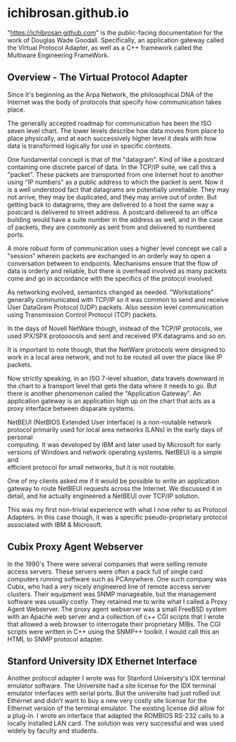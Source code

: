 # ichibrosan.github.io

"https://ichibrosan.github.com" is the public-facing documentation for the 
work of Douglas Wade Goodall. Specifically, an application gateway called 
the Virtual Protocol Adapter, as well as a C++ framework called the 
Multiware Engineering FrameWork.

<h2>
Overview - The Virtual Protocol Adapter
</h2>

<p>Since it's beginning as the Arpa Network, the philosophical DNA of the 
Internet was the body of protocols that specify how communication takes place.
</p>

<p>
The generally accepted roadmap for communication has been the ISO seven 
level chart. The lower levels describe how data moves from place to place 
physically, and at each successively higher level it deals with how data is 
transformed logically for use in specific contexts.

One fundamental concept is that of the "datagram". Kind of like a postcard 
containing one discrete parcel of data. In the TCP/IP suite, we call this a 
"packet". These packets are transported from one Internet host to another 
using "IP numbers" as a public address to which the packet is sent. 
Now it is a well understood fact that datagrams are potentially unreliable. 
They may not arrive, they may be duplicated, and they may arrive out of order.
But getting back to datagrams, they are delivered to a host the same 
way a postcard is delivered to street address. A postcard delivered to an 
office building would have a suite number in the address as well, and in 
the case of packets, they are commonly as sent from and delivered to numbered 
ports.

A more robust form of communication uses a higher level concept we call a 
"session" wherein packets are exchanged in an orderly way to open a 
conversation between to endpoints. Mechanisms ensure that the flow of data 
is orderly and reliable, but there is overhead involved as many packets come 
and go in accordance with the specifics of the protocol involved.

As networking evolved, semantics changed as needed. "Workstations" generally 
communicated with TCP/IP so it was common to send and receive User DataGram 
Protocol (UDP) packets. Also session level communication using Transmission 
Control Protocol (TCP) packets.

In the days of Novell NetWare though, instead of the TCP/IP protocols, we 
used IPX/SPX protooocols and sent and received IPX datagrams and so on.

It is important to note though, that the NetWare protocols were designed to 
work in a local area network, and not to be routed all over the place like 
IP packets.

Now strictly speaking, in an ISO 7-level situation, data travels downward in 
the chart to a transport level that gets the data where it needs to go. But 
there is another phenomenon called the "Application Gateway". An application 
gateway is an application high up on the chart that acts as a proxy 
interface between disparate systems.

NetBEUI (NetBIOS Extended User Interface) is a non-routable network protocol 
primarily used for local area networks (LANs) in the early days of personal  
computing. It was developed by IBM and later used by Microsoft for early  
versions of Windows and network operating systems. NetBEUI is a simple and  
efficient protocol for small networks, but it is not routable.

One of my clients asked me if it would be possible to write an application 
gateway to route NetBEUI requests across the Internet. We discussed it in 
detail, and he actually engineered a NetBEUI over TCP/IP solution.

This was my first non-trivial experience with what I now refer to as Protocol 
Adapters. In this case though, it was a specific pseudo-proprietary protocol 
associated with IBM & Microsoft.
</p>

<h2>Cubix Proxy Agent Webserver</h2>
<p>In the 1990's There were several companies that were selling remote 
access servers. These servers were often a pack full of single card 
computers running software such as PCAnywhere. One such company was Cubix, 
who had a very nicely engineered line of remote access server clusters. 
Their equipment was SNMP manageable, but the management software was usually 
costly. They retained me to write what I called a Proxy Agent Webserver.  
The proxy agent webserver was a small FreeBSD system with an Apache web 
server  and a collection of c++ CGI scripts that I wrote that allowed a web  
browser to interrogate their proprietary MIBs. The CGI scripts were written  
in C++ using the SNMP++ toolkit. I would call this an HTML to SNMP protocol  
adapter.
</p>

<h2>Stanford University IDX Ethernet Interface</h2>
<p>
Another protocol adapter I wrote was for Stanford University's IDX 
terminal emulator software. The Universite had a site license for the 
IDX terminal emulator interfaces with serial ports. But the universite 
had just rolled out Ethernet and didn't want to buy a new very costly site 
license for the Ethernet version of the terminal emulator. The existing 
license did allow for a plug-in. I wrote an interface that adapted the 
ROMBIOS RS-232 calls to a locally installed LAN card. The solution was very 
successful and was used widely by faculty and students.
</p>